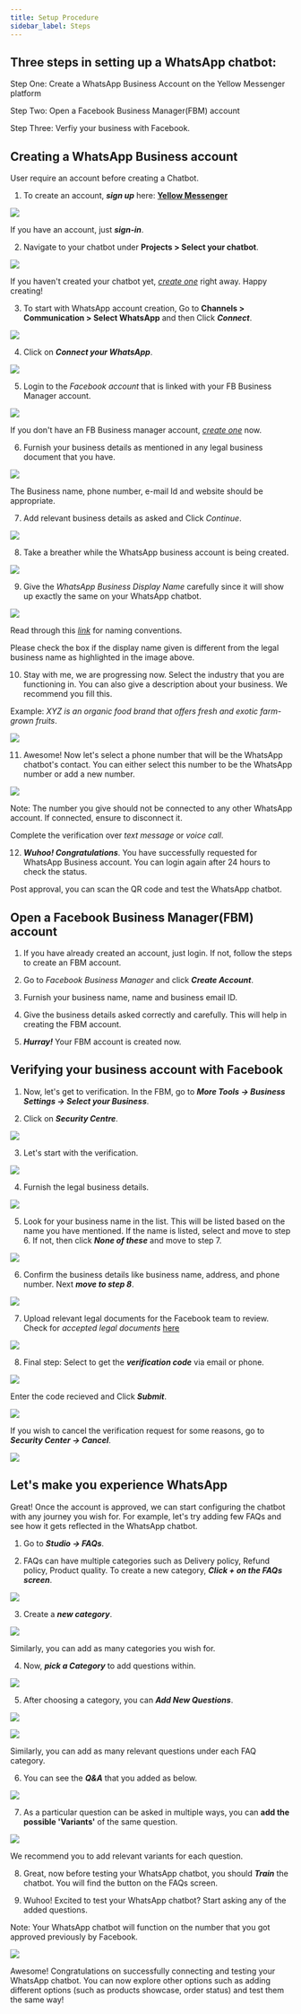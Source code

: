 ```yaml
---
title: Setup Procedure
sidebar_label: Steps
---
```


## Three steps in setting up a WhatsApp chatbot:

Step One: Create a WhatsApp Business Account on the Yellow Messenger platform

Step Two: Open a Facebook Business Manager(FBM) account

Step Three: Verfiy your business with Facebook.



## Creating a WhatsApp Business account

User require an account before creating a Chatbot.

1. To create an account, ***sign up*** here: **[Yellow Messenger](https://cloud.yellowmessenger.com/auth/login)**

![](https://cdn.yellowmessenger.com/cBtHl9QjdEtK1619535411755.png)

If you have an account, just ***sign-in***.


2. Navigate to your chatbot under **Projects > Select your chatbot**.

![](https://cdn.yellowmessenger.com/98Uohu6oWwTw1619536105368.png)

If you haven't created your chatbot yet, [*create one*](https://docs.yellow.ai/docs/cookbooks/getting_started) right away.
Happy creating!


3. To start with WhatsApp account creation, Go to **Channels > Communication > Select WhatsApp** and then Click ***Connect***.

![](https://cdn.yellowmessenger.com/sXl9Utb0eLlO1619540912699.png)


4. Click on ***Connect your WhatsApp***.

![](https://cdn.yellowmessenger.com/MXFhj6YWe2Jv1619542073374.png)


5. Login to the *Facebook account* that is linked with your FB Business Manager account.

![](https://cdn.yellowmessenger.com/xluqZo9ktZSa1619783923015.png)

If you don't have an FB Business manager account, [*create one*](https://business.facebook.com/) now.


6. Furnish your business details as mentioned in any legal business document that you have.

![](https://cdn.yellowmessenger.com/YpiFVbVRDBT21619784836090.png)

The Business name, phone number, e-mail Id and website should be appropriate.


7. Add relevant business details as asked and Click *Continue*.

![](https://cdn.yellowmessenger.com/UiWxV4eDz0Rh1619785303495.png)


8. Take a breather while the WhatsApp business account is being created.

![](https://cdn.yellowmessenger.com/rYx7igVPuZYb1619785627342.png)


9. Give the *WhatsApp Business Display Name* carefully since it will show up exactly the same on your WhatsApp chatbot.

![](https://cdn.yellowmessenger.com/SQtCesZ8EI8a1619792169449.png)

Read through this [*link*](https://developers.facebook.com/docs/whatsapp/display-name) for naming conventions.

Please check the box if the display name given is different from the legal business name as highlighted in the image above.


10. Stay with me, we are progressing now.
Select the industry that you are functioning in. You can also give a description about your business. We recommend you fill this.

Example: *XYZ is an organic food brand that offers fresh and exotic farm-grown fruits*.

![](https://cdn.yellowmessenger.com/NLe7zcub7VU51619794609099.png)


11. Awesome! Now let's select a phone number that will be the WhatsApp chatbot's contact. You can either select this number to be the WhatsApp number or add a new number.

![](https://cdn.yellowmessenger.com/G1yAjNffVoEr1619802704253.png)

Note: The number you give should not be connected to any other WhatsApp account. If connected, ensure to disconnect it.

Complete the verification over *text message* or *voice call*.

12. ***Wuhoo! Congratulations***. You have successfully requested for WhatsApp Business account. You can login again after 24 hours to check the status.

Post approval, you can scan the QR code and test the WhatsApp chatbot.




## Open a Facebook Business Manager(FBM) account


1. If you have already created an account, just login. If not, follow the steps to create an FBM account.

2. Go to *Facebook Business Manager* and click ***Create Account***.

3. Furnish your business name, name and business email ID.

4. Give the business details asked correctly and carefully. This will help in creating the FBM account.

5. ***Hurray!*** Your FBM account is created now.



## Verifying your business account with Facebook


1. Now, let's get to verification. In the FBM, go to ***More Tools -> Business Settings -> Select your Business***.

2. Click on ***Security Centre***.

![](https://cdn.yellowmessenger.com/KkAtqbeljfoI1620219338763.png)

3. Let's start with the verification.

![](https://cdn.yellowmessenger.com/4lUE9WFC5jTX1620219352063.png)

4. Furnish the legal business details.

![](https://cdn.yellowmessenger.com/gv6oqZD4PnBQ1620219366519.png)

5. Look for your business name in the list. This will be listed based on the name you have mentioned. If the name is listed, select and move to step 6. If not, then click ***None of these*** and move to step 7.

![](https://cdn.yellowmessenger.com/NOqzxCypg7kz1620219379343.png)

6. Confirm the business details like business name, address, and phone number. Next ***move to step 8***.

![](https://cdn.yellowmessenger.com/87AUS5pRIYWd1620223310056.png)

7. Upload relevant legal documents for the Facebook team to review. Check for *accepted legal documents* [here](https://www.facebook.com/business/help/159334372093366)

![](https://cdn.yellowmessenger.com/2mIxHaK9h8Ci1620219423439.png)

8. Final step: Select to get the ***verification code*** via email or phone.

![](https://cdn.yellowmessenger.com/fSpzqe5pizfV1620229125763.png)

Enter the code recieved and Click ***Submit***.

![](https://cdn.yellowmessenger.com/A0oGT8lwHe2s1620229140125.png)

If you wish to cancel the verification request for some reasons, go to ***Security Center -> Cancel***.

![](https://cdn.yellowmessenger.com/e1sHK0iR65w91620229510980.png)



## Let's make you experience WhatsApp


Great! Once the account is approved, we can start configuring the chatbot with any journey you wish for.
For example, let's try adding few FAQs and see how it gets reflected in the WhatsApp chatbot.


1. Go to ***Studio -> FAQs***.

2. FAQs can have multiple categories such as Delivery policy, Refund policy, Product quality. To create a new category, ***Click + on the FAQs screen***.

![](https://cdn.yellowmessenger.com/9Fs4AGsK4eE61621348717008.png)

3. Create a ***new category***.

![](https://cdn.yellowmessenger.com/c9BkdVzPuU4X1621348684735.png)

Similarly, you can add as many categories you wish for.

4. Now, ***pick a Category*** to add questions within.

![](https://cdn.yellowmessenger.com/NuDtN4RpAkac1621348670878.png)

5. After choosing a category, you can ***Add New Questions***.

![](https://cdn.yellowmessenger.com/ps4qScjaoGqI1621348740566.png)

![](https://cdn.yellowmessenger.com/RqBpexxNa6iS1621348659762.png)

Similarly, you can add as many relevant questions under each FAQ category.

6. You can see the ***Q&A*** that you added as below.

![](https://cdn.yellowmessenger.com/ZLQ2ToYpxGDI1621348650914.png)

7. As a particular question can be asked in multiple ways, you can **add the possible 'Variants'** of the same question.

![](https://cdn.yellowmessenger.com/57fxwswxtysU1621348636393.png)

We recommend you to add relevant variants for each question.

8. Great, now before testing your WhatsApp chatbot, you should ***Train*** the chatbot. You will find the button on the FAQs screen.

9. Wuhoo! Excited to test your WhatsApp chatbot? Start asking any of the added questions.

Note: Your WhatsApp chatbot will function on the number that you got approved previously by Facebook.

![](https://cdn.yellowmessenger.com/KMPmiULy5ARX1621420053934.png)

Awesome! Congratulations on successfully connecting and testing your WhatsApp chatbot. You can now explore other options such as adding different options (such as products showcase, order status) and test them the same way!